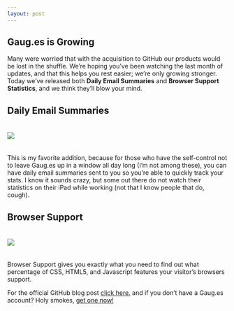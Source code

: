 ```yaml
---
layout: post
---
```


<div class="article-header">
</div>

<article>
	<h1>Gaug.es is Growing</h1>
	<p>Many were worried that with the acquisition to GitHub our products would be lost in the shuffle. We&#8217;re hoping you&#8217;ve been watching the last month of updates, and that this helps you rest easier; we&#8217;re only growing stronger. Today we&#8217;ve released both <strong>Daily Email Summaries</strong> and <strong>Browser Support Statistics</strong>, and we think they&#8217;ll blow your mind.</p>
	<h2>Daily Email Summaries</h2>
	<p><img src="http://f.cl.ly/items/3N0g3M3h2l2k3K3q0q2L/dailyemails.png" style="margin: 20px 0;"></p>
	<p>This is my favorite addition, because for those who have the self-control not to leave Gaug.es up in a window all day long (I&#8217;m not among these), you can have daily email summaries sent to you so you&#8217;re able to quickly track your stats. I know it sounds crazy, but some out there do not watch their statistics on their iPad while working (not that I know people that do, cough).</p>
	<h2>Browser Support</h2>
	<p><img src="http://f.cl.ly/items/0u0I0H0v2X0H2J0L2a1T/browsersupport.png" style="margin: 20px 0;"></p>
	<p>Browser Support gives you exactly what you need to find out what percentage of <span class="caps">CSS</span>, HTML5, and Javascript features your visitor&#8217;s browsers support.</p>
	<p>For the official GitHub blog post <a href="https://github.com/blog/1019-gauges-daily-summaries-and-browser-support" target="_blank">click here.</a> and if you don&#8217;t have a Gaug.es account? Holy smokes, <a href="http://get.gaug.es" target="_blank">get one now!</a></p></div>

</article>